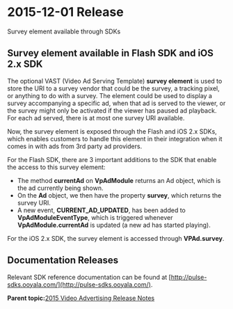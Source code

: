 # 2015-12-01 Release

Survey element available through SDKs

## Survey element available in Flash SDK and iOS 2.x SDK

The optional VAST \(Video Ad Serving Template\) **survey element** is used to store the URI to a survey vendor that could be the survey, a tracking pixel, or anything to do with a survey. The element could be used to display a survey accompanying a specific ad, when that ad is served to the viewer, or the survey might only be activated if the viewer has paused ad playback. For each ad served, there is at most one survey URI available.

Now, the survey element is exposed through the Flash and iOS 2.x SDKs, which enables customers to handle this element in their integration when it comes in with ads from 3rd party ad providers.

For the Flash SDK, there are 3 important additions to the SDK that enable the access to this survey element:

-   The method **currentAd** on **VpAdModule** returns an Ad object, which is the ad currently being shown.
-   On the **Ad** object, we then have the property **survey**, which returns the survey URI.
-   A new event, **CURRENT\_AD\_UPDATED**, has been added to **VpAdModuleEventType**, which is triggered whenever **VpAdModule.currentAd** is updated \(a new ad has started playing\).

For the iOS 2.x SDK, the survey element is accessed through **VPAd.survey**.

## Documentation Releases

Relevant SDK reference documentation can be found at [http://pulse-sdks.ooyala.com/](http://pulse-sdks.ooyala.com/).

**Parent topic:**[2015 Video Advertising Release Notes](../../oadtech/relnotes/adtech_relnotes_2015.md)

